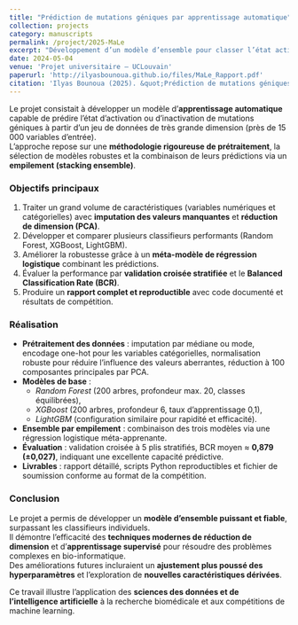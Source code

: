```yaml
---
title: "Prédiction de mutations géniques par apprentissage automatique"
collection: projects
category: manuscripts
permalink: /project/2025-MaLe
excerpt: "Développement d’un modèle d’ensemble pour classer l’état actif ou inactif de mutations géniques à partir de données à très haute dimension."
date: 2024-05-04
venue: 'Projet universitaire – UCLouvain'
paperurl: 'http://ilyasbounoua.github.io/files/MaLe_Rapport.pdf'
citation: 'Ilyas Bounoua (2025). &quot;Prédiction de mutations géniques par apprentissage automatique.&quot; <i>LINFO2262 – Projet de compétition</i>.'
---
```


Le projet consistait à développer un modèle d’**apprentissage automatique** capable de prédire l’état d’activation ou d’inactivation de mutations géniques à partir d’un jeu de données de très grande dimension (près de 15 000 variables d’entrée).  
L’approche repose sur une **méthodologie rigoureuse de prétraitement**, la sélection de modèles robustes et la combinaison de leurs prédictions via un **empilement (stacking ensemble)**.

### Objectifs principaux
1. Traiter un grand volume de caractéristiques (variables numériques et catégorielles) avec **imputation des valeurs manquantes** et **réduction de dimension (PCA)**.  
2. Développer et comparer plusieurs classifieurs performants (Random Forest, XGBoost, LightGBM).  
3. Améliorer la robustesse grâce à un **méta-modèle de régression logistique** combinant les prédictions.  
4. Évaluer la performance par **validation croisée stratifiée** et le **Balanced Classification Rate (BCR)**.  
5. Produire un **rapport complet et reproductible** avec code documenté et résultats de compétition.

### Réalisation
- **Prétraitement des données** : imputation par médiane ou mode, encodage one-hot pour les variables catégorielles, normalisation robuste pour réduire l’influence des valeurs aberrantes, réduction à 100 composantes principales par PCA.  
- **Modèles de base** :  
  - *Random Forest* (200 arbres, profondeur max. 20, classes équilibrées),  
  - *XGBoost* (200 arbres, profondeur 6, taux d’apprentissage 0,1),  
  - *LightGBM* (configuration similaire pour rapidité et efficacité).  
- **Ensemble par empilement** : combinaison des trois modèles via une régression logistique méta-apprenante.  
- **Évaluation** : validation croisée à 5 plis stratifiés, BCR moyen ≈ **0,879 (±0,027)**, indiquant une excellente capacité prédictive.  
- **Livrables** : rapport détaillé, scripts Python reproductibles et fichier de soumission conforme au format de la compétition.

### Conclusion
Le projet a permis de développer un **modèle d’ensemble puissant et fiable**, surpassant les classifieurs individuels.  
Il démontre l’efficacité des **techniques modernes de réduction de dimension** et d’**apprentissage supervisé** pour résoudre des problèmes complexes en bio-informatique.  
Des améliorations futures incluraient un **ajustement plus poussé des hyperparamètres** et l’exploration de **nouvelles caractéristiques dérivées**.

Ce travail illustre l’application des **sciences des données et de l’intelligence artificielle** à la recherche biomédicale et aux compétitions de machine learning.